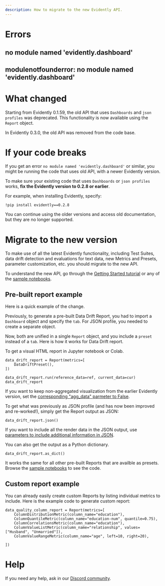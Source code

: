```yaml
---
description: How to migrate to the new Evidently API.
---
```


# Errors

## no module named 'evidently.dashboard'
## modulenotfounderror: no module named 'evidently.dashboard'

# What changed

Starting from Evidently 0.1.59, the old API that uses `Dashboards` and `json profiles` was deprecated. This functionality is now available using the `Report` object. 

In Evidently 0.3.0, the old API was removed from the code base.

# If your code breaks

If you get an error `no module named 'evidently.dashboard'` or similar, you might be running the code that uses old API, with a newer Evidently version.

To make sure your existing code that uses `Dashboards` or `json profiles` works, **fix the Evidently version to 0.2.8 or earlier**.

For example, when installing Evidently, specify:

```
!pip install evidently==0.2.8
```

You can continue using the older versions and access old documentation, but they are no longer supported.

# Migrate to the new version

To make use of all the latest Evidently functionality, including Test Suites, data drift detection and evaluations for text data, new Metrics and Presets, parameter customization, etc. you should migrate to the new API. 

To understand the new API, go through the [Getting Started tutorial](../get-started/tutorial.md) or any of the [sample notebooks](../examples/examples.md). 

## Pre-built report example

Here is a quick example of the change. 

Previously, to generate a pre-built Data Drift Report, you had to import a `Dashboard` object and specify the `tab`. For JSON profile, you needed to create a separate object.

Now, both are unified in a single `Report` object, and you include a `preset` instead of a `tab`. Here is how it works for Data Drift report.  

To get a visual HTML report in Jupyter notebook or Colab.

```
data_drift_report = Report(metrics=[
    DataDriftPreset(),
])

data_drift_report.run(reference_data=ref, current_data=cur)
data_drift_report
```

If you want to keep non-aggregated visualization from the earlier Evidently version, set the [corresponding "agg_data" parmeter to False](../customization/report-data-aggregation.md).

To get what was previously as JSON profile (and has now been improved and re-worked!), simply get the Report output as JSON:

```
data_drift_report.json()
```

If you want to include all the render data in the JSON output, use [parameters to include additional information in JSON](../customization/json-dict-output.md).

You can also get the output as a Python dictionary.

```
data_drift_report.as_dict()
```

It works the same for all other pre-built Reports that are availble as presets. Browse the [sample notebooks](../examples/examples.md) to see the code.

## Custom report example

You can already easily create custom Reports by listing individual metrics to include. Here is the example code to generate custom report:

```
data_quality_column_report = Report(metrics=[
    ColumnDistributionMetric(column_name="education"), 
    ColumnQuantileMetric(column_name="education-num", quantile=0.75), 
    ColumnCorrelationsMetric(column_name="education"),
    ColumnValueListMetric(column_name="relationship", values=["Husband", "Unmarried"]), 
    ColumnValueRangeMetric(column_name="age", left=10, right=20),
    
])
```

# Help

If you need any help, ask in our [Discord community](https://discord.com/invite/xZjKRaNp8b).
